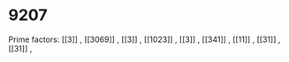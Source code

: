 # 9207

Prime factors: [[3]] , [[3069]] , [[3]] , [[1023]] , [[3]] , [[341]] , [[11]] , [[31]] , [[31]] , 